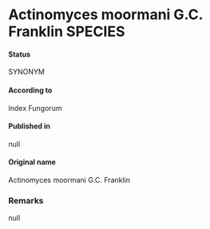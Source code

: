 Actinomyces moormani G.C. Franklin SPECIES
=======

#### Status
SYNONYM

#### According to
Index Fungorum

#### Published in
null

#### Original name
Actinomyces moormani G.C. Franklin

### Remarks
null